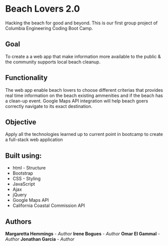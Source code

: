 # Beach Lovers 2.0
Hacking the beach for good and beyond. This is our first group project of Columbia Engineering Coding Boot Camp.

## Goal
To create a a web app that make information more available to the public & the community supports local beach cleanup.

## Functionality
The web app enable beach lovers to choose different criterias that provides real time information on the beach existing ammenities and if the beach has a clean-up event. Google Maps API integration will help beach goers correctly navigate to its exact destination.

## Objective
Apply all the technologies learned up to current point in bootcamp to create a full-stack web application

## Built using:
* html - Structure
* Bootstrap
* CSS - Styling
* JavaScript
* Ajax
* jQuery
* Google Maps API
* California Coastal Commission API

## Authors
**Margaretta Hemmings** - *Author*
**Irene Bogues** - *Author*
**Omar El Gammal** - *Author*
**Jonathan Garcia** - *Author*

